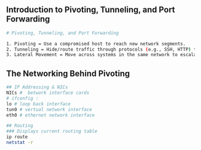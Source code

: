## Introduction to Pivoting, Tunneling, and Port Forwarding

```bash
# Pivoting, Tunneling, and Port Forwarding

1. Pivoting = Use a compromised host to reach new network segments.
2. Tunneling = Hide/route traffic through protocols (e.g., SSH, HTTP) to bypass detection.
3. Lateral Movement = Move across systems in the same network to escalate access.
```
## The Networking Behind Pivoting
```bash
## IP Addressing & NICs
NICs #  betwork interface cards
# ifconfig :
lo # loop back interface
tun0 # vertual network interface
eth0 # ethernet network interface

## Routing
### Displays current routing table 
ip route 
netstat -r 
```
